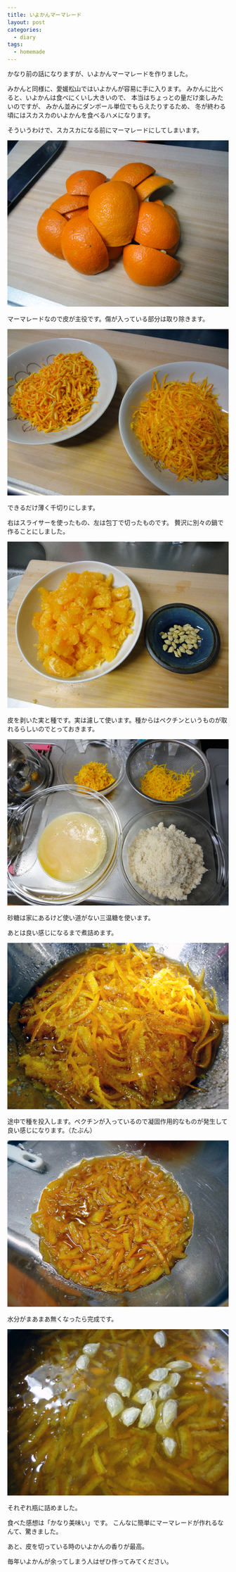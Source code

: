 ```yaml
---
title: いよかんマーマレード
layout: post
categories:
  - diary
tags:
  - homemade
---
```


かなり前の話になりますが、いよかんマーマレードを作りました。

みかんと同様に、愛媛松山ではいよかんが容易に手に入ります。
みかんに比べると、いよかんは食べにくいし大きいので、
本当はちょっとの量だけ楽しみたいのですが、
みかん並みにダンボール単位でもらえたりするため、
冬が終わる頃にはスカスカのいよかんを食べるハメになります。

そういうわけで、スカスカになる前にマーマレードにしてしまいます。

![いよかんの皮][1]

マーマレードなので皮が主役です。傷が入っている部分は取り除きます。

![いよかんの皮を切った後][2]

できるだけ薄く千切りにします。

右はスライサーを使ったもの、左は包丁で切ったものです。
贅沢に別々の鍋で作ることにしました。

![いよかんの実と種][3]

皮を剥いた実と種です。実は濾して使います。種からはペクチンというものが取れるらしいのでとっておきます。

![いよかんマーマレードの材料][4]

砂糖は家にあるけど使い道がない三温糖を使います。

あとは良い感じになるまで煮詰めます。

![いよかんマーマレード種投入][5]

途中で種を投入します。ペクチンが入っているので凝固作用的なものが発生して良い感じになります。（たぶん）

![マーマレード完成][6]

水分がまあまあ無くなったら完成です。

![いよかんマーマレード瓶詰め][7]

それぞれ瓶に詰めました。

食べた感想は「かなり美味い」です。
こんなに簡単にマーマレードが作れるなんて、驚きました。

あと、皮を切っている時のいよかんの香りが最高。

毎年いよかんが余ってしまう人はぜひ作ってみてください。

 [1]: /img/uploads/2012/05/iyokan-marmalade-1.jpg
 [2]: /img/uploads/2012/05/iyokan-marmalade-2.jpg
 [3]: /img/uploads/2012/05/iyokan-marmalade-3.jpg
 [4]: /img/uploads/2012/05/iyokan-marmalade-4.jpg
 [5]: /img/uploads/2012/05/iyokan-marmalade-5.jpg
 [6]: /img/uploads/2012/05/iyokan-marmalade-6.jpg
 [7]: /img/uploads/2012/05/iyokan-marmalade-7.jpg
